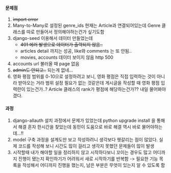 #### 문제점

1. ~~import error~~
2. Many-to-Many로 설정된 genre_ids 현재는 Article과 연결되어있는데
   Genre 클래스를 따로 만들어서 정의해야하는건가 싶기도함
3. django-seed 이용해서 데이터 만들었는데 
   - ~~401 에러 발생으로 데이터가 출력되지 않음..~~
   - articles detail 까지는 성공, like와 comments 는 또 안됨..
   - movies, accounts 데이터 보이지 않음 http 500
4. accounts url 불러올 때 page 없음
5. ~~admin도 안되고..~~ 되는게 없네...
6. 영화 평점 범위를 0-10으로 설정하려고 보니, 영화 평점은 직접 입력하는 것이 아니라 받아오는 거라 범위 설정 필요가 없는 것같은데 게시글을 작성할 때 영화 평점 입력란이 있는건가..?
   Article 클래스의 rank가 평점에 해당하는건가?? 내일 물어봐야겠다.



#### 과정

1. django-allauth 설치 과정에서 문제가 있었는데 python upgrade install 을 통해서 해결
   혼자 한시간을 찾았는데 동민이 도움으로 바로 해결 역시 바로 물어야하는데...!! 
2. model 구축 과정을 설계도만 보고 작성하려니 생각보다 헷갈리는 점이 많았다.
   실제 코드를 작성해 보니 시간도 많이 걸리고 생각지 못했던 문제들이 많이 발생 
3. 시작할때 내가 해야할 일을 정리하지 않고 시작하다보니 꼬이는 경우도 많고 어디까지 진행이 됐는지 확인하기가 어려워서 새로 시작하기를 반복함
   -> 필요한 기능 목록을 작성해서 어디까지 진행을 했는지, 남은 부분은 무엇이 있는지 알 수 있도록 함



